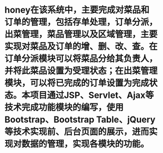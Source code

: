 # honey在该系统中，主要完成对菜品和订单的管理，包括存单处理，订单分派，出菜管理，菜品管理以及区域管理，主要实现对菜品及订单的增、删、改、查。在订单分派模块可以将菜品分给其负责人，并将此菜品设置为受理状态；在出菜管理模块，可以将已完成的订单设置为完成状态。本项目通过JSP、Servlet、Ajax等技术完成功能模块的编写，使用Bootstrap、Bootstrap Table、jQuery等技术实现前、后台页面的展示，进而实现对数据的管理，实现各模块的功能。

